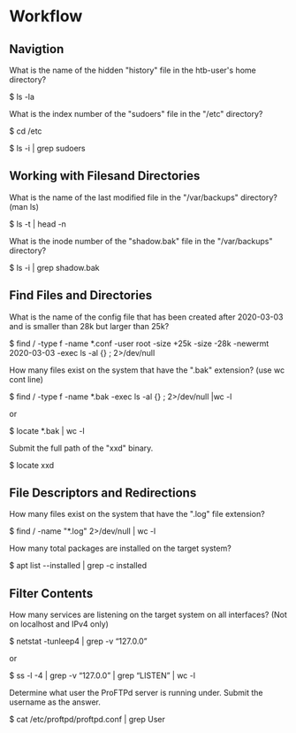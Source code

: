 
# Workflow

## Navigtion

What is the name of the hidden "history" file in the htb-user's home directory?

$ ls -la

What is the index number of the "sudoers" file in the "/etc" directory?


$ cd /etc

$ ls -i | grep sudoers

## Working with Filesand Directories
What is the name of the last modified file in the "/var/backups" directory?(man ls)

$ ls -t | head -n

What is the inode number of the "shadow.bak" file in the "/var/backups" directory?

$ ls -i | grep shadow.bak

## Find Files and Directories

What is the name of the config file that has been created after 2020-03-03 and is smaller than 28k but larger than 25k?

$ find / -type f -name *.conf -user root -size +25k -size -28k -newermt 2020-03-03 -exec ls -al {} \; 2>/dev/null

How many files exist on the system that have the ".bak" extension?
(use wc cont line)

$ find / -type f -name *.bak -exec ls -al {} \; 2>/dev/null |wc -l

or

$ locate *.bak | wc -l 

Submit the full path of the "xxd" binary.

$ locate xxd

## File Descriptors and Redirections


How many files exist on the system that have the ".log" file extension?

$ find / -name "*.log" 2>/dev/null | wc -l


How many total packages are installed on the target system?

$ apt list --installed | grep -c installed


## Filter Contents

How many services are listening on the target system on all interfaces? (Not on localhost and IPv4 only)

$ netstat -tunleep4 | grep -v “127.0.0”

or

$ ss -l -4 | grep -v “127.0.0” | grep “LISTEN” | wc -l

Determine what user the ProFTPd server is running under. Submit the username as the answer.

$ cat /etc/proftpd/proftpd.conf | grep User


